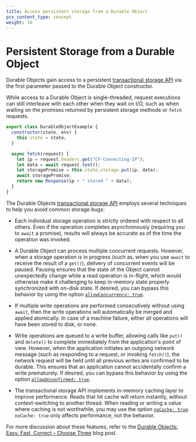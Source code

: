 ```yaml
---
title: Access persistent storage from a Durable Object
pcx_content_type: concept
weight: 16
---
```


# Persistent Storage from a Durable Object

Durable Objects gain access to a persistent [transactional storage API](/durable-objects/api/transactional-storage-api/) via the first parameter passed to the Durable Object constructor. 

While access to a Durable Object is single-threaded, request executions can still interleave with each other when they wait on I/O, such as when waiting on the promises returned by persistent storage methods or `fetch` requests.

```js
export class DurableObjectExample {
  constructor(state, env) {
    this.state = state;
  }

  async fetch(request) {
    let ip = request.headers.get("CF-Connecting-IP");
    let data = await request.text();
    let storagePromise = this.state.storage.put(ip, data);
    await storagePromise;
    return new Response(ip + " stored " + data);
  }
}
```

The Durable Objects [transactional storage API](/durable-objects/api/transactional-storage-api/) employs several techniques to help you avoid common storage bugs:

- Each individual storage operation is strictly ordered with respect to all others. Even if the operation completes asynchronously (requiring you to `await` a promise), results will always be accurate as of the time the operation was invoked.

- A Durable Object can process multiple concurrent requests. However, when a storage operation is in progress (such as, when you use `await` to receive the result of a `get()`), delivery of concurrent events will be paused. Pausing ensures that the state of the Object cannot unexpectedly change while a read operation is in-flight, which would otherwise make it challenging to keep in-memory state properly synchronized with on-disk state. If desired, you can bypass this behavior by using the option [`allowConcurrency: true`](/durable-objects/api/transactional-storage-api/#methods).

- If multiple write operations are performed consecutively without using `await`, then the write operations will automatically be merged and applied atomically. In case of a machine failure, either all operations will have been stored to disk, or none.

- Write operations are queued to a write buffer, allowing calls like `put()` and `delete()` to complete immediately from the application's point of view. However, when the application initiates an outgoing network message (such as responding to a request, or invoking `fetch()`), the network request will be held until all previous writes are confirmed to be durable. This ensures that an application cannot accidentally confirm a write prematurely. If desired, you can bypass this behavior by using the option [`allowUnconfirmed: true`](/durable-objects/api/transactional-storage-api/#methods).

- The transactional storage API implements in-memory caching layer to improve performance. Reads that hit cache will return instantly, without context-switching to another thread. When reading or writing a value where caching is not worthwhile, you may use the option [`noCache: true`](/durable-objects/api/transactional-storage-api/#methods). `noCache: true` only affects performance, not the behavior.

For more discussion about these features, refer to the [Durable Objects: Easy, Fast, Correct – Choose Three](https://blog.cloudflare.com/durable-objects-easy-fast-correct-choose-three/) blog post.